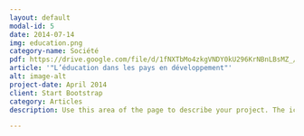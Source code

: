 ```yaml
---
layout: default
modal-id: 5
date: 2014-07-14
img: education.png
category-name: Société
pdf: https://drive.google.com/file/d/1fNXTbMo4zkgVNDY0kU296KrNBnLBsMZ_/preview
article: '"L’éducation dans les pays en développement"'
alt: image-alt
project-date: April 2014
client: Start Bootstrap
category: Articles
description: Use this area of the page to describe your project. The icon above is part of a free icon set by <a href="https://sellfy.com/p/8Q9P/jV3VZ/">Flat Icons</a>. On their website, you can download their free set with 16 icons, or you can purchase the entire set with 146 icons for only $12!

---
```

